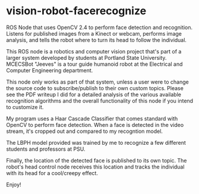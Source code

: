 # vision-robot-facerecognize
ROS Node that uses OpenCV 2.4 to perform face detection and recognition. Listens for published images from a Kinect or webcam, performs image analysis, and tells the robot where to turn its head to follow the individual.

This ROS node is a robotics and computer vision project that's part of a larger system developed by students at Portland State University. MCECSBot "Jeeves" is a tour guide humanoid robot at the Electrical and Computer Engineering department.

This node only works as part of that system, unless a user were to change the source code to subscribe/publish to their own custom topics. Please see the PDF writeup I did for a detailed analysis of the various available recognition algorithms and the overall functionality of this node if you intend to customize it.

My program uses a Haar Cascade Classifier that comes standard with OpenCV to perform face detection. When a face is detected in the video stream, it's cropped out and compared to my recogntion model.

The LBPH model provided was trained by me to recognize a few different students and professors at PSU.

Finally, the location of the detected face is published to its own topic. The robot's head control node receives this location and tracks the individual with its head for a cool/creepy effect.

Enjoy!
